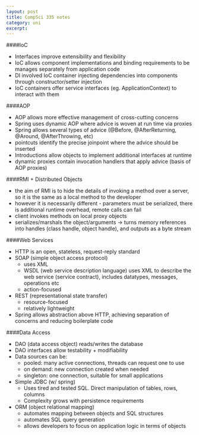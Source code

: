 ```yaml
---
layout: post
title: CompSci 335 notes
category: uni
excerpt:
---
```


####IoC
- Interfaces improve extensibility and flexibility
- IoC allows component implementations and binding requirements to be manages separately from application code
- DI involved IoC container injecting dependencies into components through constructor/setter injection
- IoC containers offer service interfaces (eg. ApplicationContext) to interact with them

####AOP
- AOP allows more effective management of cross-cutting concerns
- Spring uses dynamic AOP where advice is woven at run time via proxies
- Spring allows several types of advice (@Before, @AfterReturning, @Around, @AfterThrowing, etc)
- pointcuts identify the precise joinpoint where the advice should be inserted
- Introductions allow objects to implement additional interfaces at runtime
- dynamic proxies contain invocation handlers that apply advice (basis of AOP proxies)

####RMI + Distributed Objects
- the aim of RMI is to hide the details of invoking a method over a server, so it is the same as a local method to the developer
- however it is necessarily different - parameters must be serialized, there is additional runtime overhead, remote calls can fail
- client invokes methods on local proxy objects
- serializes/marshals the object/arguments -> turns memory references into handles (class handle, object handle), and outputs as a byte stream

####Web Services
- HTTP is an open, stateless, request-reply standard
- SOAP (simple object access protocol)
	- uses XML
	- WSDL (web service description language) uses XML to describe the web service (service contract), includes datatypes, messages, operations etc
	- action-focused
- REST (representational state transfer)
	- resource-focused
	- relatively lightweight
- Spring allows abstraction above HTTP, achieving separation of concerns and reducing boilerplate code


####Data Access
- DAO (data access object) reads/writes the database
- DAO interfaces allow testability + modifiability
- Data sources can be:
	- pooled: many active connections, threads can request one to use
	- on demand: new connection created when needed
	- singleton: one connection, suitable for small applications
- Simple JDBC (w/ spring)
	- Uses tired and tested SQL. Direct manipulation of tables, rows, columns
	- Complexity grows with persistence requirements
- ORM (object relational mapping)
	- automates mapping between objects and SQL structures
	- automates SQL query generation
	- allows developers to focus on application logic in terms of objects